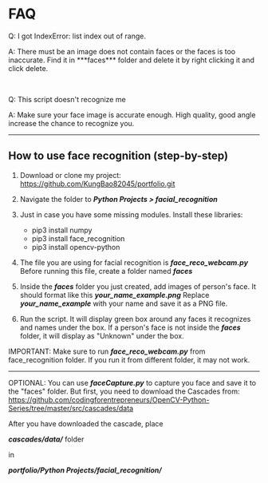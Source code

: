 <h1>FAQ</h1>

<p>Q: I got IndexError: list index out of range.</p>
<p>A: There must be an image does not contain faces or the faces is too inaccurate. Find it in ***faces*** folder and delete it by right clicking it and click delete.</p><br>

<p>Q: This script doesn't recognize me</p>
<p>A: Make sure your face image is accurate enough. High quality, good angle increase the chance to recognize you.</p>



-----------------------------------------------------------------------------------------------------------------------------------------------------------

<h2>How to use face recognition (step-by-step)</h2>

1. Download or clone my project: https://github.com/KungBao82045/portfolio.git

2. Navigate the folder to ***Python Projects > facial_recognition***

3. Just in case you have some missing modules. Install these libraries:
      <ul>
      <li>pip3 install numpy</li>
      <li>pip3 install face_recognition</li>
      <li>pip3 install opencv-python</li>
      </ul>

      

4. The file you are using for facial recognition is ***face_reco_webcam.py*** Before running this file, create a folder named ***faces***
   
5. Inside the ***faces*** folder you just created, add images of person's face. It should format like this ***your_name_example.png*** Replace ***your_name_example*** with your name and save it as a PNG file.

6. Run the script. It will display green box around any faces it recognizes and names under the box. If a person's face is not inside the ***faces*** folder, it will display as "Unknown" under the box.

IMPORTANT: Make sure to run ***face_reco_webcam.py*** from face_recognition folder. If you run it from different folder, it may not work.

-----------------------------------------------------------------------------------------------------------------------------------------------------------

OPTIONAL: You can use ***faceCapture.py*** to capture you face and save it to the "faces" folder. But first, you need to download the Cascades from: https://github.com/codingforentrepreneurs/OpenCV-Python-Series/tree/master/src/cascades/data

After you have downloaded the cascade, place

***cascades/data/*** folder

in 

***portfolio/Python Projects/facial_recognition/***
